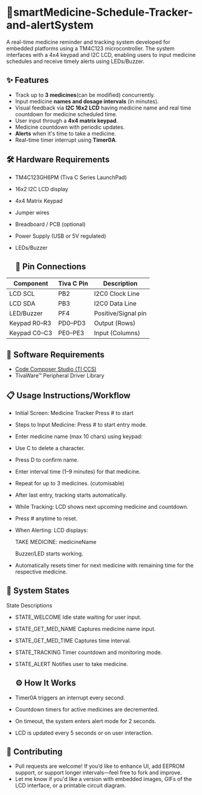 # 💊smartMedicine-Schedule-Tracker-and-alertSystem
A real-time medicine reminder and tracking system developed for embedded platforms using a TM4C123 microcontroller. The system interfaces with a 4x4 keypad and I2C LCD, enabling users to input medicine schedules and receive timely alerts using LEDs/Buzzer.

## ✨ Features

- Track up to **3 medicines**(can be modified) concurrently.
- Input medicine **names and dosage intervals** (in minutes).
- Visual feedback via **I2C 16x2 LCD** having medicine name and real time countdown for medicine scheduled time.
- User input through a **4x4 matrix keypad**.
- Medicine countdown with periodic updates.
- **Alerts** when it's time to take a medicine.
- Real-time timer interrupt using **Timer0A**.

## 🛠️ Hardware Requirements

- TM4C123GH6PM (Tiva C Series LaunchPad)
- 16x2 I2C LCD display 
- 4x4 Matrix Keypad
- Jumper wires
- Breadboard / PCB (optional)
- Power Supply (USB or 5V regulated)
- LEDs/Buzzer

  ## 📐 Pin Connections

| Component | Tiva C Pin | Description         |
|---------- |------------|-------------------- |
| LCD SCL   | PB2        | I2C0 Clock Line     |
| LCD SDA   | PB3        | I2C0 Data Line      |
| LED/Buzzer   | PF4    | Positive/Signal pin  |
| Keypad R0–R3 | PD0–PD3 | Output (Rows)       |
| Keypad C0–C3 | PE0–PE3 | Input (Columns)     |


## 🧰 Software Requirements

- [Code Composer Studio (TI CCS)](https://www.ti.com/tool/CCSTUDIO)
- TivaWare™ Peripheral Driver Library

## 📋 Usage Instructions/Workflow
- Initial Screen:
Medicine Tracker
Press # to start
- Steps to Input Medicine:
Press # to start entry mode.

- Enter medicine name (max 10 chars) using keypad:

- Use C to delete a character.

- Press D to confirm name.

- Enter interval time (1–9 minutes) for that medicine.

- Repeat for up to 3 medicines. (cutomisable)

- After last entry, tracking starts automatically.

- While Tracking:
  LCD shows next upcoming medicine and countdown.

- Press # anytime to reset.

- When Alerting:
  LCD displays:

   TAKE MEDICINE:
    medicineName


    Buzzer/LED starts working.
- Automatically resets timer for next medicine with remaining time for the respective medicine.

## 🔄 System States
State	Descriptions


- STATE_WELCOME	Idle state waiting for user input.
- STATE_GET_MED_NAME	Captures medicine name input.
- STATE_GET_MED_TIME	Captures time interval.
- STATE_TRACKING	Timer countdown and monitoring mode.
- STATE_ALERT	Notifies user to take medicine.

  ## ⚙️ How It Works
- Timer0A triggers an interrupt every second.

- Countdown timers for active medicines are decremented.

- On timeout, the system enters alert mode for 2 seconds.

- LCD is updated every 5 seconds or on user interaction.

## 🤝 Contributing
- Pull requests are welcome! If you’d like to enhance UI, add EEPROM support, or support longer intervals—feel free to fork and improve.
- Let me know if you'd like a version with embedded images, GIFs of the LCD interface, or a printable circuit diagram.
